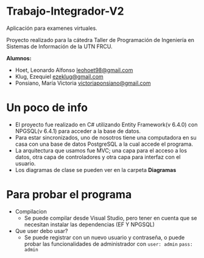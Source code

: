 # Trabajo-Integrador-V2
Aplicación para examenes virtuales.

Proyecto realizado para la cátedra Taller de Programación de Ingeniería en Sistemas de Información de la UTN FRCU.


**Alumnos:**
- Hoet, Leonardo Alfonso      leohoet98@gmail.com
- Klug, Ezequiel              ezeklug@gmail.com
- Ponsiano, María Victoria    victoriaponsiano@gmail.com
  
  

# Un poco de info
- El proyecto fue realizado en C# utilizando Entity Framework(v 6.4.0) con NPGSQL(v 6.4.1) para acceder a la base de datos. 
- Para estar sincronizados, uno de nosotros tiene una computadora en su casa con una base de datos PostgreSQL a la cual accede el programa.
- La arquitectura que usamos fue MVC; una capa para el acceso a los datos, otra capa de controladores y otra capa para interfaz con el usuario.
- Los diagramas de clase se pueden ver en la carpeta **Diagramas**

# Para probar el programa
- Compilacion
  - Se puede compilar desde Visual Studio, pero tener en cuenta que se necesitan instalar las dependencias (EF Y NPGSQL)
- Que user debo usar? 
  - Se puede registrar con un nuevo usuario y contraseña, o puede probar las funcionalidades de administrador con `user: admin` `pass: admin`
